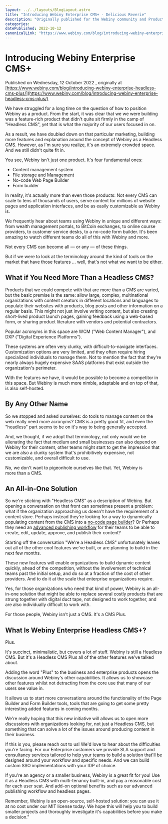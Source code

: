 ```yaml
---
layout: ../../layouts/BlogLayout.astro
title: "Introducing Webiny Enterprise CMS+ - Delicious Reverie"
description: "Originally published for the Webiny community and Product Hunt launch. It introduces a new marketing term that was conjured up to provoke discussions about what value Webiny brings to organizations apart from the CMS aspect, and because of it's serverless nature."
categories:
datePublished: 2022-10-12
canonicalLink: "https://www.webiny.com/blog/introducing-webiny-enterprise-headless-cms-plus/
---
```

# Introducing Webiny Enterprise CMS+

Published on Wednesday, 12 October 2022 , originally at [https://www.webiny.com/blog/introducing-webiny-enterprise-headless-cms-plus/](https://www.webiny.com/blog/introducing-webiny-enterprise-headless-cms-plus/)

We have struggled for a long time on the question of how to position Webiny as a product. From the start, it was clear that we we were building was a feature-rich product that didn't quite sit firmly in the camp of "Headless CMS", yet that is what the majority of our users focused in on.

As a result, we have doubled down on that particular marketing, building more features and explanation around the concept of Webiny as a Headless CMS. However, as I'm sure you realize, it's an extremely crowded space. And we still didn't quite fit in.

You see, Webiny isn't just one product. It's four fundamental ones:

-   Content management system
-   File storage and Management
-   No-code Web Page Builder
-   Form builder

In reality, it's actually more than even those products: Not every CMS can scale to tens of thousands of users, serve content for millions of website pages and application interfaces, and be as easily customizable as Webiny is.

We frequently hear about teams using Webiny in unique and different ways: from wealth management portals, to BitCoin exchanges, to online course providers, to customer service desks, to a no-code form builder. It's been amazing to watch different teams do all of this with Webiny and more.

Not every CMS can become all — or any — of these things.

But if we were to look at the terminology around the kind of tools on the market that have those features ... well, that's not what we want to be either.

## What if You Need More Than a Headless CMS?

Products that we could compete with that are more than a CMS are varied, but the basic premise is the same: allow large, complex, multinational organizations with content creators in different locations and languages to populate their websites with products, blog posts and other information on a regular basis. This might not just involve writing content, but also creating short-lived product launch pages, gaining feedback using a web-based form, or sharing product literature with vendors and potential contractors.

Popular acronyms in this space are WCM ("Web Content Manager"), and DXP ("Digital Experience Platforms").

These systems are often very clunky, with difficult-to-navigate interfaces. Customization options are very limited, and they often require hiring specialized individuals to manage them. Not to mention the fact that they're nearly always hugely expensive SAAS platforms that exist outside the organization's perimeter.

With the features we have, it would be possible to become a competitor in this space. But Webiny is much more nimble, adaptable and on top of that, is also self-hosted.

## By Any Other Name

So we stopped and asked ourselves: do tools to manage content on the web really need more acronyms? CMS is a pretty good fit, and even the "headless" part seems to be on it's way to being generally accepted.

And, we thought, if we adopt that terminology, not only would we be alienating the fact that medium and small businesses can also depend on Webiny for their content, other teams might start to get the impression that we are also a clunky system that's prohibitively expensive, not customizable, and overall difficult to use.

No, we don't want to pigeonhole ourselves like that. Yet, Webiny is more than a CMS.

## An All-in-One Solution

So we're sticking with "Headless CMS" as a description of Webiny. But opening a conversation on that front can sometimes present a problem: what if the organization approaching us doesn't have the requirement of a content store. Perhaps instead they're looking for a way to dynamically populating content from the CMS into a [no-code page builder](https://www.webiny.com/docs/overview/applications/page-builder)? Or Perhaps they need an [advanced publishing workflow](https://www.webiny.com/docs/overview/applications/apw) for their teams to be able to create, edit, update, approve, and publish their content?

Starting off the conversation "We're a Headless CMS" unfortunately leaves out all of the other cool features we've built, or are planning to build in the next few months.

These new features will enable organizations to build dynamic content quickly, ahead of the competition, without the involvement of technical teams past the initial setup, and do so at a fraction of the cost of other providers. And to do it at the scale that enterprise organizations require.

Yes, for those organizations who need that kind of power, Webiny is an all-in-one solution that might be able to replace several costly products that are strung together with digital duct tape, not designed to work together, and are also individually difficult to work with.

For those people, Webiny isn't just a CMS. It's a CMS Plus.

## What Is Webiny Enterprise Headless CMS+?

Plus.

It's succinct, minimalistic, but covers a lot of stuff. Webiny is still a Headless CMS. But it's a Headless CMS Plus all of the other features we've talked about.

Adding the word "Plus" to the business and enterprise products opens the discussion around Webiny's other capabilities. It allows us to showcase other features whilst not detracting from the core use that many of our users see value in.

It allows us to start more conversations around the functionality of the Page Builder and Form Builder tools, tools that are going to get some pretty interesting added features in coming months.

We're really hoping that this new initiative will allows us to open more discussions with organizations looking for, not just a Headless CMS, but something that can solve a lot of the issues around producing content in their business.

If this is you, please reach out to us! We'd love to hear about the difficulties you're facing. For our Enterprise customers we provide SLA support and consultancy services tailored to help your teams to build a solution that'll be designed around your workflow and specific needs. And we can build custom SSO implementations with your IDP of choice.

If you're an agency or a smaller business, Webiny is a great fit for you! Use it as a Headless CMS with multi-tenancy built-in, and pay a reasonable cost for each user seat. And add-on optional benefits such as our advanced publishing workflow and headless pages.

Remember, Webiny is an open-source, self-hosted solution: you can use it at no cost under our MIT license today. We hope this will help you to build smaller projects and thoroughly investigate it's capabilities before you make a decision."